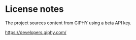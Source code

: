 # License notes

The project sources content from GIPHY using a beta API key.

https://developers.giphy.com/